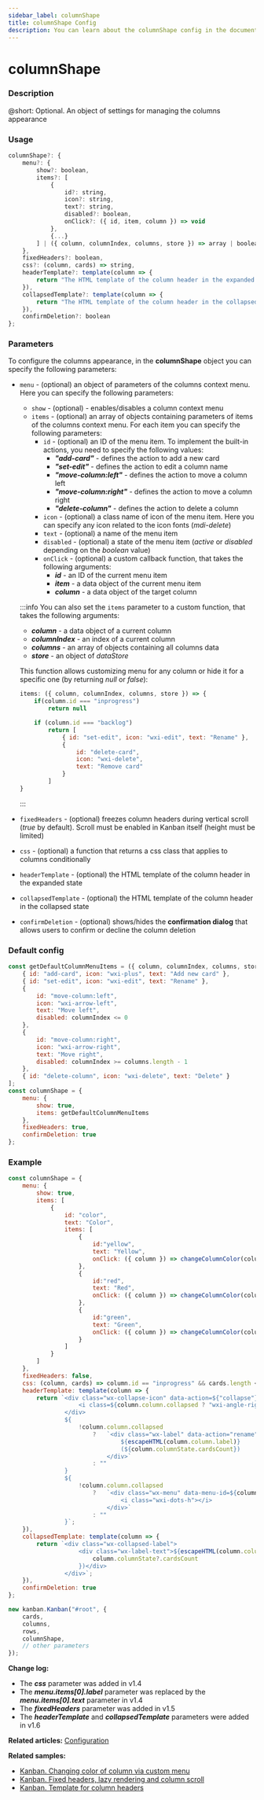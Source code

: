 ```yaml
---
sidebar_label: columnShape
title: columnShape Config
description: You can learn about the columnShape config in the documentation of the DHTMLX JavaScript Kanban library. Browse developer guides and API reference, try out code examples and live demos, and download a free 30-day evaluation version of DHTMLX Kanban.
---
```


# columnShape

### Description

@short: Optional. An object of settings for managing the columns appearance

### Usage

~~~jsx {}
columnShape?: {
    menu?: {
        show?: boolean,
        items?: [
            {
                id?: string,
                icon?: string,
                text?: string,
                disabled?: boolean,
                onClick?: ({ id, item, column }) => void
            }, 
            {...}
        ] | ({ column, columnIndex, columns, store }) => array | boolean
    },
    fixedHeaders?: boolean,
    css?: (column, cards) => string,
    headerTemplate?: template(column => {
        return "The HTML template of the column header in the expanded state";
    }),
    collapsedTemplate?: template(column => {
        return "The HTML template of the column header in the collapsed state";
    }),
    confirmDeletion?: boolean
};
~~~

### Parameters

To configure the columns appearance, in the **columnShape** object you can specify the following parameters:

- `menu` - (optional) an object of parameters of the columns context menu. Here you can specify the following parameters:
    - `show` - (optional) - enables/disables a column context menu
    - `items` - (optional) an array of objects containing parameters of items of the columns context menu. For each item you can specify the following parameters:
        - `id` - (optional) an ID of the menu item. To implement the built-in actions, you need to specify the following values:
            - ***"add-card"*** - defines the action to add a new card
            - ***"set-edit"*** - defines the action to edit a column name
            - ***"move-column:left"*** - defines the action to move a column left
            - ***"move-column:right"*** - defines the action to move a column right
            - ***"delete-column"*** - defines the action to delete a column
        - `icon` - (optional) a class name of icon of the menu item. Here you can specify any icon related to the icon fonts (*mdi-delete*)
        - `text` - (optional) a name of the menu item
        - `disabled` - (optional) a state of the menu item (*active* or *disabled* depending on the *boolean* value)
        - `onClick` - (optional) a custom callback function, that takes the following arguments:
            - ***id*** - an ID of the current menu item
            - ***item*** - a data object of the current menu item
            - ***column*** - a data object of the target column

    :::info
    You can also set the `items` parameter to a custom function, that takes the following arguments:
    - ***column*** - a data object of a current column
    - ***columnIndex*** - an index of a current column
    - ***columns*** - an array of objects containing all columns data
    - ***store*** - an object of *dataStore*

    This function allows customizing menu for any column or hide it for a specific one (by returning *null* or *false*):

    ~~~jsx {}
    items: ({ column, columnIndex, columns, store }) => {
        if(column.id === "inprogress")
            return null

        if (column.id === "backlog") 
            return [
                { id: "set-edit", icon: "wxi-edit", text: "Rename" },
                {
                    id: "delete-card",
                    icon: "wxi-delete",
                    text: "Remove card"
                }
            ]
    }
    ~~~
    :::

- `fixedHeaders` - (optional) freezes column headers during vertical scroll (*true* by default). Scroll must be enabled in Kanban itself (height must be limited)
- `css` - (optional) a function that returns a css class that applies to columns conditionally
- `headerTemplate` - (optional) the HTML template of the column header in the expanded state
- `collapsedTemplate` - (optional) the HTML template of the column header in the collapsed state
- `confirmDeletion` - (optional) shows/hides the **confirmation dialog** that allows users to confirm or decline the column deletion

### Default config

~~~jsx {}
const getDefaultColumnMenuItems = ({ column, columnIndex, columns, store }) => [
    { id: "add-card", icon: "wxi-plus", text: "Add new card" },
    { id: "set-edit", icon: "wxi-edit", text: "Rename" },
    {
        id: "move-column:left",
        icon: "wxi-arrow-left",
        text: "Move left",
        disabled: columnIndex <= 0
    },
    {
        id: "move-column:right",
        icon: "wxi-arrow-right",
        text: "Move right",
        disabled: columnIndex >= columns.length - 1
    },
    { id: "delete-column", icon: "wxi-delete", text: "Delete" }
];
const columnShape = {
    menu: {
        show: true,
        items: getDefaultColumnMenuItems
    },
    fixedHeaders: true,
    confirmDeletion: true
};
~~~

### Example

~~~jsx {1-58,64}
const columnShape = {
    menu: {
        show: true,
        items: [
            {
                id: "color",
                text: "Color",
                items: [
                    { 
                        id:"yellow", 
                        text: "Yellow",
                        onClick: ({ column }) => changeColumnColor(column, "yellow")
                    },
                    { 
                        id:"red", 
                        text: "Red",
                        onClick: ({ column }) => changeColumnColor(column, "red")
                    },
                    { 
                        id:"green", 
                        text: "Green",
                        onClick: ({ column }) => changeColumnColor(column, "green")
                    }
                ]
            }
        ]
    },
    fixedHeaders: false,
    css: (column, cards) => column.id == "inprogress" && cards.length < 5 ? "green" : "red",
    headerTemplate: template(column => {
        return `<div class="wx-collapse-icon" data-action=${"collapse"}>
                    <i class=${column.column.collapsed ? "wxi-angle-right" : "wxi-angle-left"}></i>
                </div>
                ${
                    !column.column.collapsed
                        ?   `<div class="wx-label" data-action="rename">
                                ${escapeHTML(column.column.label)}
                                (${column.columnState.cardsCount})
                            </div>`
                        : ""
                }
                ${
                    !column.column.collapsed
                        ?   `<div class="wx-menu" data-menu-id=${column.id}>
                                <i class="wxi-dots-h"></i>
                            </div>`
                        : ""
                }`;
    }),
    collapsedTemplate: template(column => {
        return `<div class="wx-collapsed-label">
                    <div class="wx-label-text">${escapeHTML(column.column.label)} (${
                        column.columnState?.cardsCount
                    })</div>
                </div>`;
    }),
    confirmDeletion: true
};

new kanban.Kanban("#root", {
    cards,
    columns,
    rows,
    columnShape, 
    // other parameters
});
~~~

**Change log:**
- The ***css*** parameter was added in v1.4
- The ***menu.items[0].label*** parameter was replaced by the ***menu.items[0].text*** parameter in v1.4
- The ***fixedHeaders*** parameter was added in v1.5
- The ***headerTemplate*** and ***collapsedTemplate*** parameters were added in v1.6

**Related articles:** [Configuration](../../../guides/configuration)

**Related samples:**
- [Kanban. Changing color of column via custom menu](https://snippet.dhtmlx.com/fnlvd2g5?tag=kanban)
- [Kanban. Fixed headers, lazy rendering and column scroll](https://snippet.dhtmlx.com/xez9ghqq?tag=kanban)
- [Kanban. Template for column headers](https://snippet.dhtmlx.com/gq2saz9c?tag=kanban)
